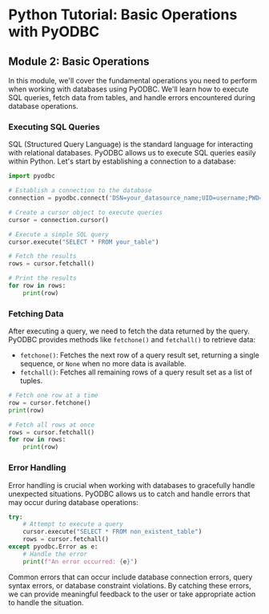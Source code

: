 # Python Tutorial: Basic Operations with PyODBC

## Module 2: Basic Operations

In this module, we'll cover the fundamental operations you need to perform when working with databases using PyODBC. We'll learn how to execute SQL queries, fetch data from tables, and handle errors encountered during database operations.

### Executing SQL Queries

SQL (Structured Query Language) is the standard language for interacting with relational databases. PyODBC allows us to execute SQL queries easily within Python. Let's start by establishing a connection to a database:

```python
import pyodbc

# Establish a connection to the database
connection = pyodbc.connect('DSN=your_datasource_name;UID=username;PWD=password')

# Create a cursor object to execute queries
cursor = connection.cursor()

# Execute a simple SQL query
cursor.execute("SELECT * FROM your_table")

# Fetch the results
rows = cursor.fetchall()

# Print the results
for row in rows:
    print(row)
```

### Fetching Data

After executing a query, we need to fetch the data returned by the query. PyODBC provides methods like `fetchone()` and `fetchall()` to retrieve data:

- `fetchone()`: Fetches the next row of a query result set, returning a single sequence, or `None` when no more data is available.
- `fetchall()`: Fetches all remaining rows of a query result set as a list of tuples.

```python
# Fetch one row at a time
row = cursor.fetchone()
print(row)

# Fetch all rows at once
rows = cursor.fetchall()
for row in rows:
    print(row)
```

### Error Handling

Error handling is crucial when working with databases to gracefully handle unexpected situations. PyODBC allows us to catch and handle errors that may occur during database operations:

```python
try:
    # Attempt to execute a query
    cursor.execute("SELECT * FROM non_existent_table")
    rows = cursor.fetchall()
except pyodbc.Error as e:
    # Handle the error
    print(f"An error occurred: {e}")
```

Common errors that can occur include database connection errors, query syntax errors, or database constraint violations. By catching these errors, we can provide meaningful feedback to the user or take appropriate action to handle the situation.
